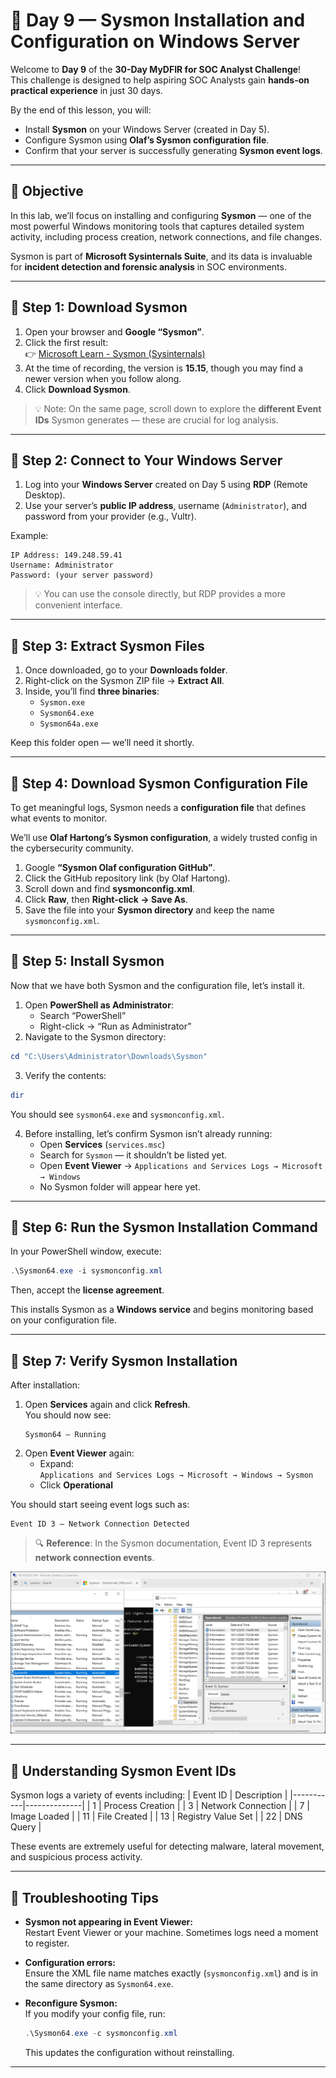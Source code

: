 # 🧠 Day 9 — Sysmon Installation and Configuration on Windows Server

Welcome to **Day 9** of the **30-Day MyDFIR for SOC Analyst Challenge**!  
This challenge is designed to help aspiring SOC Analysts gain **hands-on practical experience** in just 30 days.

By the end of this lesson, you will:

- Install **Sysmon** on your Windows Server (created in Day 5).
- Configure Sysmon using **Olaf’s Sysmon configuration file**.
- Confirm that your server is successfully generating **Sysmon event logs**.

---

## 🚀 Objective

In this lab, we’ll focus on installing and configuring **Sysmon** — one of the most powerful Windows monitoring tools that captures detailed system activity, including process creation, network connections, and file changes.

Sysmon is part of **Microsoft Sysinternals Suite**, and its data is invaluable for **incident detection and forensic analysis** in SOC environments.

---

## 🧩 Step 1: Download Sysmon

1. Open your browser and **Google “Sysmon”**.
2. Click the first result:  
   👉 [Microsoft Learn - Sysmon (Sysinternals)](https://learn.microsoft.com/en-us/sysinternals/downloads/sysmon)
3. At the time of recording, the version is **15.15**, though you may find a newer version when you follow along.
4. Click **Download Sysmon**.

> 💡 Note: On the same page, scroll down to explore the **different Event IDs** Sysmon generates — these are crucial for log analysis.

---

## 🧩 Step 2: Connect to Your Windows Server

1. Log into your **Windows Server** created on Day 5 using **RDP** (Remote Desktop).
2. Use your server’s **public IP address**, username (`Administrator`), and password from your provider (e.g., Vultr).

Example:

```
IP Address: 149.248.59.41
Username: Administrator
Password: (your server password)
```

> 💡 You can use the console directly, but RDP provides a more convenient interface.

---

## 🧩 Step 3: Extract Sysmon Files

1. Once downloaded, go to your **Downloads folder**.
2. Right-click on the Sysmon ZIP file → **Extract All**.
3. Inside, you’ll find **three binaries**:
   - `Sysmon.exe`
   - `Sysmon64.exe`
   - `Sysmon64a.exe`

Keep this folder open — we’ll need it shortly.

---

## 🧩 Step 4: Download Sysmon Configuration File

To get meaningful logs, Sysmon needs a **configuration file** that defines what events to monitor.

We’ll use **Olaf Hartong’s Sysmon configuration**, a widely trusted config in the cybersecurity community.

1. Google **“Sysmon Olaf configuration GitHub”**.
2. Click the GitHub repository link (by Olaf Hartong).
3. Scroll down and find **sysmonconfig.xml**.
4. Click **Raw**, then **Right-click → Save As**.
5. Save the file into your **Sysmon directory** and keep the name `sysmonconfig.xml`.

---

## 🧩 Step 5: Install Sysmon

Now that we have both Sysmon and the configuration file, let’s install it.

1. Open **PowerShell as Administrator**:
   - Search “PowerShell”
   - Right-click → “Run as Administrator”
2. Navigate to the Sysmon directory:

```powershell
cd "C:\Users\Administrator\Downloads\Sysmon"
```

3. Verify the contents:

```powershell
dir
```

You should see `sysmon64.exe` and `sysmonconfig.xml`.

4. Before installing, let’s confirm Sysmon isn’t already running:
   - Open **Services** (`services.msc`)
   - Search for `Sysmon` — it shouldn’t be listed yet.
   - Open **Event Viewer** → `Applications and Services Logs → Microsoft → Windows`
   - No Sysmon folder will appear here yet.

---

## 🧩 Step 6: Run the Sysmon Installation Command

In your PowerShell window, execute:

```powershell
.\Sysmon64.exe -i sysmonconfig.xml
```

Then, accept the **license agreement**.

This installs Sysmon as a **Windows service** and begins monitoring based on your configuration file.

---

## 🧩 Step 7: Verify Sysmon Installation

After installation:

1. Open **Services** again and click **Refresh**.  
   You should now see:
   ```
   Sysmon64 — Running
   ```
2. Open **Event Viewer** again:
   - Expand:  
     `Applications and Services Logs → Microsoft → Windows → Sysmon`
   - Click **Operational**

You should start seeing event logs such as:

```
Event ID 3 — Network Connection Detected
```

> 🔍 **Reference**: In the Sysmon documentation, Event ID 3 represents **network connection events**.

![sysmon](../images/9-sysmon.png)

---

## 🧠 Understanding Sysmon Event IDs

Sysmon logs a variety of events including:
| Event ID | Description |
|-----------|--------------|
| 1 | Process Creation |
| 3 | Network Connection |
| 7 | Image Loaded |
| 11 | File Created |
| 13 | Registry Value Set |
| 22 | DNS Query |

These events are extremely useful for detecting malware, lateral movement, and suspicious process activity.

---

## 🧰 Troubleshooting Tips

- **Sysmon not appearing in Event Viewer:**  
  Restart Event Viewer or your machine. Sometimes logs need a moment to register.

- **Configuration errors:**  
  Ensure the XML file name matches exactly (`sysmonconfig.xml`) and is in the same directory as `Sysmon64.exe`.

- **Reconfigure Sysmon:**  
  If you modify your config file, run:
  ```powershell
  .\Sysmon64.exe -c sysmonconfig.xml
  ```
  This updates the configuration without reinstalling.

---

